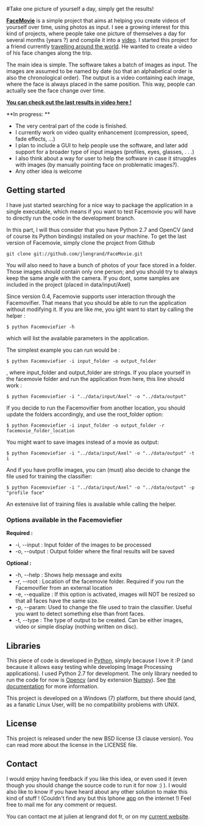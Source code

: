 #Take one picture of yourself a day, simply get the results!


**[FaceMovie](http://www.youtube.com/watch?v=JueOY7EtXrQ)** is a simple project that aims at helping you create videos of yourself over time, using photos as input.
I see a growing interest for this kind of projects, where people take one picture of themselves a day for several months (years ?) and compile it into a [video](http://www.youtube.com/watch?v=6B26asyGKDo). 
I started this project for a friend currently [travelling around the world](http://http://ungrandtour.blogspot.com/). He wanted to create a video of his face changes along the trip.

The main idea is simple. The software takes a batch of images as input. The images are assumed to be named by date (so that an alphabetical order is also the chronological order).
The output is a video containing each image, where the face is always placed in the same position. This way, people can actually see the face change over time.

**[You can check out the last results in video here !](http://www.youtube.com/watch?v=JueOY7EtXrQ)**

**In progress: **

- The very central part of the code is finished. 
- I currently work on video quality enhancement (compression, speed, fade effects, ...)
- I plan to include a GUI to help people use the software, and later add support for a broader type of input images (profiles, eyes, glasses, . . .)
- I also think about a way for user to help the software in case it struggles with images (by manually pointing face on problematic images?). 
- Any other idea is welcome

## Getting started


I have just started searching for a nice way to package the application in a single executable, which means if you want to test Facemovie you will have to directly run the code in the development branch.

In this part, I will thus consider that you have Python 2.7 and OpenCV (and of course its Python bindings) installed on your machine. 
To get the last version of Facemovie, simply clone the project from Github 
```
git clone git://github.com/jlengrand/FaceMovie.git
```

You will also need to have a bunch of photos of your face stored in a folder. Those images should contain only one person; and you should try to always keep the same angle with the camera.
If you dont, some samples are included in the project (placed in data/input/Axel)

Since version 0.4, Facemovie supports user interaction through the Facemovifier. That means that you should be able to run the application without modifying it.
If you are like me, you ight want to start by calling the helper : 
```
$ python Facemoviefier -h
```
 which will list the available parameters in the application. 

The simplest example you can run would be :
```
$ python Facemoviefier -i input_folder -o output_folder
```
, where input_folder and output_folder are strings.
If you place yourself in the facemovie folder and run the application from here, this line should work :
```
$ python Facemoviefier -i "../data/input/Axel" -o "../data/output"
```

If you decide to run the Facemovifier from another location, you should update the folders accordingly, and use the root_folder option:
```
$ python Facemoviefier -i input_folder -o output_folder -r facemovie_folder_location
```

You might want to save images instead of a movie as output:
```
$ python Facemoviefier -i "../data/input/Axel" -o "../data/output" -t i
```

And if you have profile images, you can (must) also decide to change the file used for training the classifier:
```
$ python Facemoviefier -i "../data/input/Axel" -o "../data/output" -p "profile face"
```
An extensive list of training files is available while calling the helper.

### Options available in the Facemoviefier

**Required :**

- -i, --input : 	Input folder of the images to be processed
- -o, --output : 	Output folder where the final results will be saved

**Optional :**

- -h, --help :	Shows help message and exits
- -r, --root : 	Location of the facemovie folder. Required if you run the Facemovifier from an external location
- -e, --equalize : If this option is activated, images will NOT be resized so that all faces have the same size.
- -p, --param:	Used to change the file used to train the classifier. Useful you want to detect something else than front faces.
- -t, --type :	The type of output to be created. Can be either images, video or simple display (nothing written on disc).


## Libraries

This piece of code is developed in [Python](http://www.python.org/), simply because I love it :P (and because it allows easy testing while developing Image Processing applications).
I used Python 2.7 for development. 
The only library needed to run the code for now is [Opencv](http://opencv.willowgarage.com/wiki/) (and by extension [Numpy](http://numpy.scipy.org/)). See [the documentation](http://opencv.willowgarage.com/wiki/InstallGuide) for more information. 

This project is developed on a Windows (7) platform, but there should (and, as a fanatic Linux User, will) be no compatibility problems with UNIX. 

## License

This project is released under the new BSD license (3 clause version). You can read more about the license in the LICENSE file. 

## Contact

I would enjoy having feedback if you like this idea, or even used it (even though you should change the source code to run it for now :) ). 
I would also like to know if you have heard about any other solution to make this kind of stuff ! (Couldn't find any but this Iphone [app](http://everyday-app.com/) on the internet !)
Feel free to mail me for any comment or request. 

You can contact me at julien at lengrand dot fr, or on my [current website](http://www.lengrand.fr).